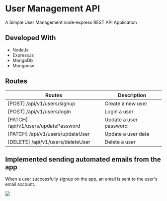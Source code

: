 # User Management API

A Simple User Management node-express REST API Application

## Developed With

- NodeJs
- ExpressJs
- MongoDb
- Mongoose

## Routes

| Routes                               | Description            |
| ------------------------------------ | ---------------------- |
| [POST] /api/v1/users/signup          | Create a new user      |
| [POST] /api/v1/users/login           | Login a user           |
| [PATCH] /api/v1/users/updatePassword | Update a user password |
| [PATCH] /api/v1/users/updateUser     | Update a user data     |
| [DELETE] /api/v1/users/deleteUser    | Delete a user          |

## Implemented sending automated emails from the app

When a user successfully signup on the app, an email is sent to the user's email account.

![](../../Documents/altSchool/Screenshot%202022-07-18%20180742.png)

